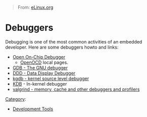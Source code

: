 > From: [eLinux.org](http://eLinux.org/Debuggers "http://eLinux.org/Debuggers")


# Debuggers



Debugging is one of the most common activities of an embedded developer.
Here are some debuggers howto and links:

-   [Open On-Chip Debugger](http://openocd.sourceforge.net/)
    -   [OpenOCD](http://eLinux.org/OpenOCD "OpenOCD") local pages.
-   [GDB - The GNU debugger](http://eLinux.org/GDB "GDB")
-   [DDD - Data Display Debugger](http://www.gnu.org/software/ddd/)
-   [kgdb - kernel source level debugger](../../../dbg_portal/kernel_dbg/Kgdb/Kgdb.md "Kgdb")
-   [KDB](../../../dbg_portal/kernel_dbg/KDB/KDB.md "KDB") - In-kernel debugger
-   [valgrind - memory, cache and other debuggers and
    profilers](http://eLinux.org/Valgrind "Valgrind")


[Category](http://eLinux.org/Special:Categories "Special:Categories"):

-   [Development
    Tools](http://eLinux.org/Category:Development_Tools "Category:Development Tools")

